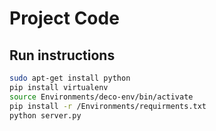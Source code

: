 # Project Code

## Run instructions

```bash
sudo apt-get install python
pip install virtualenv
source Environments/deco-env/bin/activate
pip install -r /Environments/requirments.txt
python server.py
```
